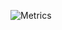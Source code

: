 ![Metrics](https://metrics.lecoq.io/exorsctum?template=classic&lines=1&isocalendar=1&languages=1&topics=1&stars=1&habits=1&repositories=1&calendar=1&achievements=1&notable=1&traffic=1&anilist=1&music=1&steam=1&16personalities=1&base=header%2C%20activity%2C%20community%2C%20repositories%2C%20metadata&base.indepth=false&base.hireable=false&base.skip=false&repositories.batch=100&repositories.forks=false&repositories.affiliations=owner&isocalendar=false&isocalendar.duration=half-year&languages=false&languages.limit=8&languages.threshold=0%25&languages.other=false&languages.colors=github&languages.sections=most-used&languages.indepth=false&languages.analysis.timeout=15&languages.analysis.timeout.repositories=7.5&languages.categories=markup%2C%20programming&languages.recent.categories=markup%2C%20programming&languages.recent.load=300&languages.recent.days=14&lines=false&lines.sections=base&lines.repositories.limit=4&lines.history.limit=1&lines.delay=0&topics=false&topics.mode=starred&topics.sort=stars&topics.limit=15&stars=false&stars.limit=4&habits=false&habits.from=200&habits.days=14&habits.facts=true&habits.charts=false&habits.charts.type=classic&habits.trim=false&habits.languages.limit=8&habits.languages.threshold=0%25&repositories=false&repositories.pinned=0&repositories.starred=0&repositories.random=0&repositories.order=featured%2C%20pinned%2C%20starred%2C%20random&calendar=false&calendar.limit=1&achievements=false&achievements.threshold=C&achievements.secrets=true&achievements.display=detailed&achievements.limit=0&notable=false&notable.from=all&notable.repositories=true&notable.indepth=true&notable.types=commit&notable.self=false&traffic=false&anilist=false&anilist.user=exorsctum&anilist.medias=anime&anilist.sections=favorites&anilist.limit=2&anilist.limit.characters=22&anilist.shuffle=true&music=false&music.provider=spotify&music.user=ljyfdx9hjwipb49ot5dgkocvk&music.mode=top&music.limit=4&music.played.at=false&music.time.range=short&music.top.type=tracks&steam=false&steam.sections=player%2C%20most-played%2C%20recently-played&steam.user=exorsctum&steam.games.limit=1&steam.recent.games.limit=1&steam.achievements.limit=2&steam.playtime.threshold=2&16personalities=false&16personalities.url=https%3A%2F%2Fwww.16personalities.com%2Fprofiles%2Fc49c699f09e4c&16personalities.sections=personality&16personalities.scores=true&config.timezone=Asia%2FDhaka&config.octicon=true)